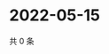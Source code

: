 # 2022-05-15

共 0 条

<!-- BEGIN WEIBO -->
<!-- 最后更新时间 Sun May 15 2022 06:01:01 GMT+0800 (China Standard Time) -->

<!-- END WEIBO -->
